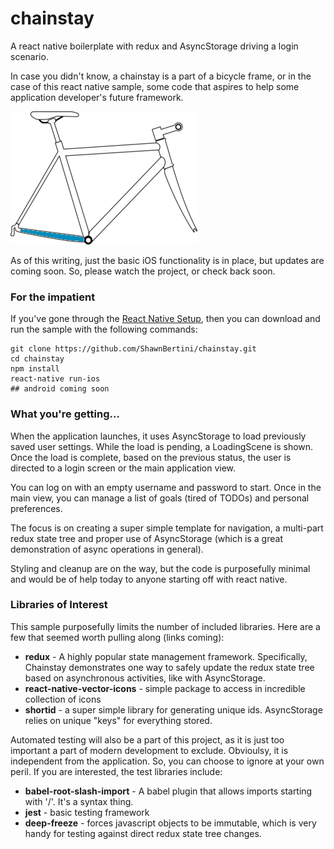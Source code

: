 # chainstay
A react native boilerplate with redux and AsyncStorage driving a login scenario.

In case you didn't know, a chainstay is a part of a bicycle frame, or in the case of this react native sample, some code that aspires to help some application developer's future framework.

![alt-text](https://raw.githubusercontent.com/ShawnBertini/chainstay/master/img/bike-frame-md-blue.png "Chainstay Logo")

As of this writing, just the basic iOS functionality is in place, but updates are coming soon.  So, please watch the project, or check back soon.

### For the impatient
If you've gone through the [React Native Setup](https://facebook.github.io/react-native/docs/getting-started.html), then you can download and run the sample with the following commands:
```
git clone https://github.com/ShawnBertini/chainstay.git
cd chainstay
npm install
react-native run-ios
## android coming soon
```

### What you're getting...
When the application launches, it uses AsyncStorage to load previously saved user settings.  While the load is pending, a LoadingScene is shown.  Once the load is complete, based on the previous status, the user is directed to a login screen or the main application view.

You can log on with an empty username and password to start.  Once in the main view, you can manage a list of goals (tired of TODOs) and personal preferences.

The focus is on creating a super simple template for navigation, a multi-part redux state tree and proper use of AsyncStorage (which is a great demonstration of async operations in general).

Styling and cleanup are on the way, but the code is purposefully minimal and would be of help today to anyone starting off with react native.

### Libraries of Interest
This sample purposefully limits the number of included libraries.  Here are a few that seemed worth pulling along (links coming):

* **redux** - A highly popular state management framework. Specifically, Chainstay demonstrates one way to safely update the redux state tree based on asynchronous activities, like with AsyncStorage.
* **react-native-vector-icons** - simple package to access in incredible collection of icons
* **shortid** - a super simple library for generating unique ids.  AsyncStorage relies on unique "keys" for everything stored.

Automated testing will also be a part of this project, as it is just too important a part of modern development to exclude.  Obvioulsy, it is independent from the application.  So, you can choose to ignore at your own peril.  If you are interested, the test libraries include:

* **babel-root-slash-import** - A babel plugin that allows imports starting with '/'.  It's a syntax thing.
* **jest** - basic testing framework
* **deep-freeze** - forces javascript objects to be immutable, which is very handy for testing against direct redux state tree changes.
